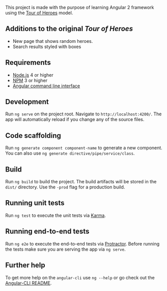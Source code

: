 This project is made with the purpose of learning Angular 2 framework using the
[Tour of Heroes](https://angular.io/docs/ts/latest/tutorial/) model.

## Additions to the original _Tour of Heroes_
* New page that shows random heroes.
* Search results styled with boxes

## Requirements
* [Node.js](https://github.com/npm/npmhttps://github.com/nodejs/node) 4 or higher
* [NPM](https://github.com/npm/npm) 3 or higher
* [Angular command line interface](https://github.com/angular/angular-cli)

## Development
Run `ng serve` on the project root. Navigate to `http://localhost:4200/`. The app will automatically reload if you change any of the source files.

## Code scaffolding

Run `ng generate component component-name` to generate a new component. You can also use `ng generate directive/pipe/service/class`.

## Build

Run `ng build` to build the project. The build artifacts will be stored in the `dist/` directory. Use the `-prod` flag for a production build.

## Running unit tests

Run `ng test` to execute the unit tests via [Karma](https://karma-runner.github.io).

## Running end-to-end tests

Run `ng e2e` to execute the end-to-end tests via [Protractor](http://www.protractortest.org/).
Before running the tests make sure you are serving the app via `ng serve`.

## Further help

To get more help on the `angular-cli` use `ng --help` or go check out the [Angular-CLI README](https://github.com/angular/angular-cli/blob/master/README.md).
